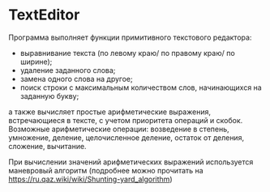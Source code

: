 # TextEditor

Программа выполняет функции примитивного текстового редактора:
- выравнивание текста (по левому краю/ по правому краю/ по ширине);
- удаление заданного слова;
- замена одного слова на другое;
- поиск строки с максимальным количеством слов, начинающихся на заданную букву;

а также вычисляет простые арифметические выражения, встречающиеся в тексте, с учетом приоритета операций и скобок.
Возможные арифметические операции: возведение в степень, умножение, деление, целочисленное деление, остаток от деления, сложение, вычитание.

При вычислении значений арифметических выражений используется маневровый алгоритм (подробнее можно прочитать на https://ru.qaz.wiki/wiki/Shunting-yard_algorithm)
